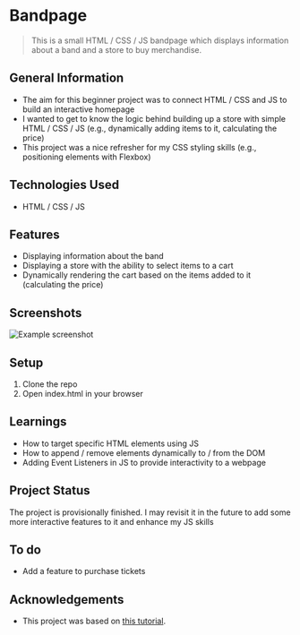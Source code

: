 # Bandpage
> This is a small HTML / CSS / JS bandpage which displays information about a band and a store to buy merchandise.



## General Information
- The aim for this beginner project was to connect HTML / CSS and JS to build an interactive homepage
- I wanted to get to know the logic behind building up a store with simple HTML / CSS / JS (e.g., dynamically adding items to it, calculating the price)
- This project was a nice refresher for my CSS styling skills (e.g., positioning elements with Flexbox)



## Technologies Used
- HTML / CSS / JS


## Features
- Displaying information about the band
- Displaying a store with the ability to select items to a cart
- Dynamically rendering the cart based on the items added to it (calculating the price)



## Screenshots
![Example screenshot](https://i.ibb.co/bvMHc5t/bandpage-screenshot.jpg)



## Setup
1. Clone the repo
2. Open index.html in your browser



## Learnings
- How to target specific HTML elements using JS
- How to append / remove elements dynamically to / from the DOM
- Adding Event Listeners in JS to provide interactivity to a webpage



## Project Status
The project is provisionally finished. I may revisit it in the future to add some more interactive features to it and enhance my JS skills



## To do
- Add a feature to purchase tickets



## Acknowledgements
- This project was based on [this tutorial](https://www.youtube.com/watch?v=kMT54MPz9oE).



